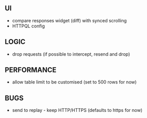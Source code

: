 ## UI
- compare responses widget (diff) with synced scrolling
- HTTPQL config

## LOGIC
- drop requests (if possible to intercept, resend and drop)

## PERFORMANCE
- allow table limit to be customised (set to 500 rows for now)

## BUGS
- send to replay - keep HTTP/HTTPS (defaults to https for now)